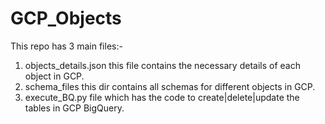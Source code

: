 # GCP_Objects

This repo has 3 main files:-
  1. objects_details.json this file contains the necessary details of each object in GCP.
  2. schema_files this dir contains all schemas for different objects in GCP.
  3. execute_BQ.py file which has the code to create|delete|update the tables in GCP BigQuery.
